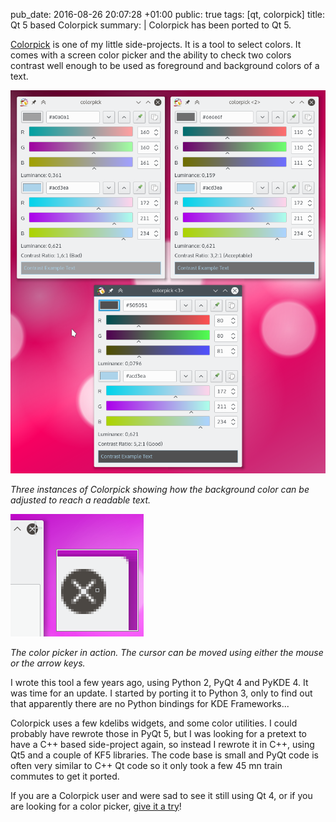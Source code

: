 pub_date: 2016-08-26 20:07:28 +01:00
public: true
tags: [qt, colorpick]
title: Qt 5 based Colorpick
summary: |
    Colorpick has been ported to Qt 5.

[Colorpick][] is one of my little side-projects. It is a tool to select colors. It comes with a screen color picker and the ability to check two colors contrast well enough to be used as foreground and background colors of a text.

![Contrast check](contrast.png)

*Three instances of Colorpick showing how the background color can be adjusted to reach a readable text.*

![The color picker](picker.png)

*The color picker in action. The cursor can be moved using either the mouse or the arrow keys.*

I wrote this tool a few years ago, using Python 2, PyQt 4 and PyKDE 4. It was time for an update. I started by porting it to Python 3, only to find out that apparently there are no Python bindings for KDE Frameworks...

Colorpick uses a few kdelibs widgets, and some color utilities. I could probably have rewrote those in PyQt 5, but I was looking for a pretext to have a C++ based side-project again, so instead I rewrote it in C++, using Qt5 and a couple of KF5 libraries. The code base is small and PyQt code is often very similar to C++ Qt code so it only took a few 45 mn train commutes to get it ported.

If you are a Colorpick user and were sad to see it still using Qt 4, or if you are looking for a color picker, [give it a try][Colorpick]!

[Colorpick]: https://github.com/agateau/colorpick
